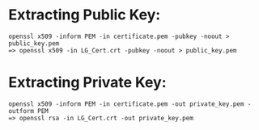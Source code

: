 # Extracting Public Key:

    openssl x509 -inform PEM -in certificate.pem -pubkey -noout > public_key.pem
    => openssl x509 -in LG_Cert.crt -pubkey -noout > public_key.pem

# Extracting Private Key:

    openssl x509 -inform PEM -in certificate.pem -out private_key.pem -outform PEM
    => openssl rsa -in LG_Cert.crt -out private_key.pem
